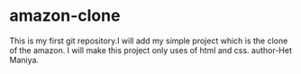 # amazon-clone
This is my first git repository.I will add my simple project which is the clone of the amazon.
I will make this project only uses of html and css.
author-Het Maniya.

